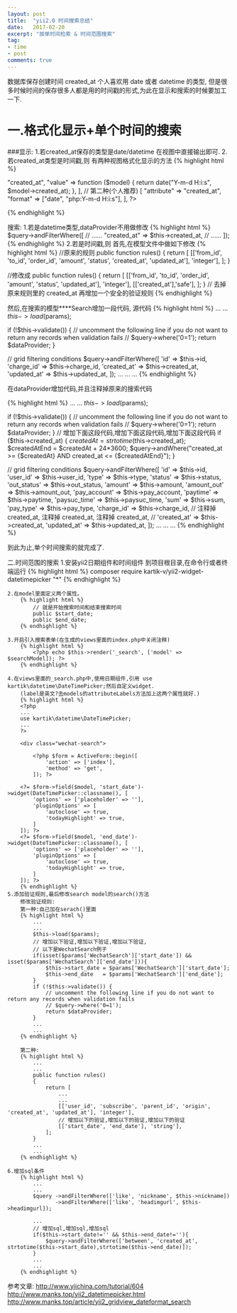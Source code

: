 ```yaml
---
layout: post
title:  "yii2.0 时间搜索总结"
date:   2017-02-20
excerpt: "按单时间检索 & 时间范围搜索"
tag:
- time
- post
comments: true
---
```

数据库保存创建时间 created_at 个人喜欢用 date 或者 datetime 的类型,
但是很多时候时间的保存很多人都是用的时间戳的形式,为此在显示和搜索的时候要加工一下.

# 一.格式化显示+单个时间的搜索
###显示:
1.若created_at保存的类型是date/datetime 在视图中直接输出即可.
2.若created_at类型是时间戳,则
有两种视图格式化显示的方法
{% highlight html %}
<?php
// 第一种
[
    "attribute" => "created_at",
    "value" => function ($model) {
        return date("Y-m-d H:i:s", $model->created_at);
    },
],
// 第二种(个人推荐)
[
    "attribute" => "created_at",
    "format" => ["date", "php:Y-m-d H:i:s"],
],
?>
{% endhighlight %}

搜索:
1.若是datetime类型,dataProvider不用做修改
{% highlight html %}
$query->andFilterWhere([
    // ......
    "created_at" => $this->created_at,
    // ......
]);
{% endhighlight %}
2.若是时间戳,则
首先,在模型文件中做如下修改
{% highlight html %}
//原来的规则
public function rules()
{
    return [
        [['from_id', 'to_id', 'order_id', 'amount', 'status', 'created_at', 'updated_at'], 'integer'],
    ];
}

//修改成
public function rules()
{
    return [
        [['from_id', 'to_id', 'order_id', 'amount', 'status', 'updated_at'], 'integer'],
        [['created_at'],'safe'],
    ];
}
// 去掉原来规则里的 created_at 再增加一个安全的验证规则
{% endhighlight %}

然后,在搜索的模型****Search增加一段代码,
源代码
{% highlight html %}
...
...
$this->load($params);

if (!$this->validate()) {
    // uncomment the following line if you do not want to return any records when validation fails
    // $query->where('0=1');
    return $dataProvider;
}

// grid filtering conditions
$query->andFilterWhere([
    'id' => $this->id,
    'charge_id' => $this->charge_id,
    'created_at' => $this->created_at,
    'updated_at' => $this->updated_at,
]);
...
...
...
{% endhighlight %}



在dataProvider增加代码,并且注释掉原来的搜索代码

{% highlight html %}
...
...
$this->load($params);

if (!$this->validate()) {
    // uncomment the following line if you do not want to return any records when validation fails
    // $query->where('0=1');
    return $dataProvider;
}
// 增加下面这段代码,增加下面这段代码,增加下面这段代码
if ($this->created_at) {
    $createdAt = strtotime($this->created_at);
    $createdAtEnd = $createdAt + 24*3600;
    $query->andWhere("created_at >= {$createdAt} AND created_at <= {$createdAtEnd}");
}

// grid filtering conditions
$query->andFilterWhere([
    'id' => $this->id,
    'user_id' => $this->user_id,
    'type' => $this->type,
    'status' => $this->status,
    'out_status' => $this->out_status,
    'amount' => $this->amount,
    'amount_out' => $this->amount_out,
    'pay_account' => $this->pay_account,
    'paytime' => $this->paytime,
    'paysuc_time' => $this->paysuc_time,
    'sum' => $this->sum,
    'pay_type' => $this->pay_type,
    'charge_id' => $this->charge_id,
    // 注释掉 created_at, 注释掉 created_at, 注释掉 created_at,
    // 'created_at' => $this->created_at,
    'updated_at' => $this->updated_at,
]);
...
...
...
{% endhighlight %}

到此为止,单个时间搜索的就完成了.

二.时间范围的搜索
	1.安装yii2日期组件和时间组件
	 到项目根目录,在命令行或者终端运行
		{% highlight html %}
			composer require kartik-v/yii2-widget-datetimepicker "*"
	    {% endhighlight %}

	2.在model里面定义两个属性。
		{% highlight html %}
			// 就是开始搜索时间和结束搜索时间
			public $start_date;
			public $end_date;
	    {% endhighlight %}

	3.开启引入搜索表单(在生成的views里面的index.php中关闭注释)
		{% highlight html %}
			<?php echo $this->render('_search', ['model' => $searchModel]); ?>
	    {% endhighlight %}

	4.在views里面的_search.php中,使用日期组件,引用 use kartik\datetime\DateTimePicker;然后自定义widget.
		(label是英文?去models的attributeLabels方法加上这两个属性就好.)
		{% highlight html %}
		<?php
		...
		use kartik\datetime\DateTimePicker;
		...
		?>

		<div class="wechat-search">

		    <?php $form = ActiveForm::begin([
		        'action' => ['index'],
		        'method' => 'get',
		    ]); ?>

		<?= $form->field($model, 'start_date')->widget(DateTimePicker::classname(), [
		    'options' => ['placeholder' => ''],
		    'pluginOptions' => [
		        'autoclose' => true,
		        'todayHighlight' => true,
		    ]
		]); ?>
		<?= $form->field($model, 'end_date')->widget(DateTimePicker::classname(), [
		    'options' => ['placeholder' => ''],
		    'pluginOptions' => [
		        'autoclose' => true,
		        'todayHighlight' => true,
		    ]
		]); ?>
	    {% endhighlight %}
	5.添加验证规则,最后修改search model的search()方法
		修改验证规则:
		第一种:自己加在serach()里面
		{% highlight html %}
			...
			...
	        $this->load($params);
			// 增加以下验证,增加以下验证,增加以下验证,
			// 以下是WechatSearch例子
	        if(isset($params['WechatSearch']['start_date']) && isset($params['WechatSearch']['end_date'])){
	            $this->start_date = $params['WechatSearch']['start_date'];
	            $this->end_date   = $params['WechatSearch']['end_date'];
	        }
	        if (!$this->validate()) {
	            // uncomment the following line if you do not want to return any records when validation fails
	            // $query->where('0=1');
	            return $dataProvider;
	        }
	        ...
	        ...
	    {% endhighlight %}

	    第二种:
		{% highlight html %}
			...
			...
		    public function rules()
		    {
		        return [
		        	...
		        	...
		            [['user_id', 'subscribe', 'parent_id', 'origin', 'created_at', 'updated_at'], 'integer'],
					// 增加以下的验证,增加以下的验证,增加以下的验证
		            [['start_date', 'end_date'], 'string'],
		        ];
		    }
	        ...
	        ...
	    {% endhighlight %}

	6.增加sql条件
		{% highlight html %}
			...
			...
            $query ->andFilterWhere(['like', 'nickname', $this->nickname])
              	   ->andFilterWhere(['like', 'headimgurl', $this->headimgurl]);

			...
			// 增加sql,增加sql,增加sql
	        if($this->start_date!='' && $this->end_date!=''){
	            $query->andFilterWhere(['between', 'created_at', strtotime($this->start_date),strtotime($this->end_date)]);
	        }
	        ...
	        ...
	    {% endhighlight %}



参考文章:
http://www.yiichina.com/tutorial/604
http://www.manks.top/yii2_datetimepicker.html
http://www.manks.top/article/yii2_gridview_dateformat_search
